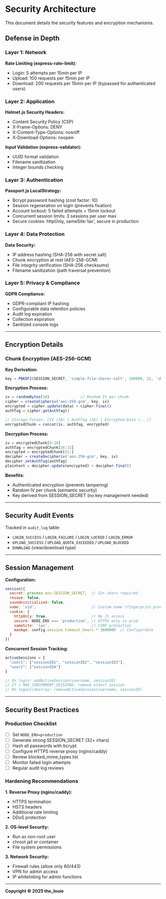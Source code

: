 # Security Architecture

This document details the security features and encryption mechanisms.

## Defense in Depth

### Layer 1: Network

**Rate Limiting (express-rate-limit):**
- Login: 5 attempts per 15min per IP
- Upload: 100 requests per 15min per IP
- Download: 200 requests per 15min per IP (bypassed for authenticated users)

### Layer 2: Application

**Helmet.js Security Headers:**
- Content Security Policy (CSP)
- X-Frame-Options: DENY
- X-Content-Type-Options: nosniff
- X-Download-Options: noopen

**Input Validation (express-validator):**
- UUID format validation
- Filename sanitization
- Integer bounds checking

### Layer 3: Authentication

**Passport.js LocalStrategy:**
- Bcrypt password hashing (cost factor: 10)
- Session regeneration on login (prevents fixation)
- Account lockout: 5 failed attempts = 15min lockout
- Concurrent session limits: 3 sessions per user max
- Secure cookies: httpOnly, sameSite:'lax', secure in production

### Layer 4: Data Protection

**Data Security:**
- IP address hashing (SHA-256 with secret salt)
- Chunk encryption at rest (AES-256-GCM)
- File integrity verification (SHA-256 checksums)
- Filename sanitization (path traversal prevention)

### Layer 5: Privacy & Compliance

**GDPR Compliance:**
- GDPR-compliant IP hashing
- Configurable data retention policies
- Audit log expiration
- Collection expiration
- Sanitized console logs

---

## Encryption Details

### Chunk Encryption (AES-256-GCM)

**Key Derivation:**
```javascript
key = PBKDF2(SESSION_SECRET, 'simple-file-sharer-salt', 100000, 32, 'sha256')
```

**Encryption Process:**
```javascript
iv = randomBytes(16)              // Random IV per chunk
cipher = createCipheriv('aes-256-gcm', key, iv)
encrypted = cipher.update(data) + cipher.final()
authTag = cipher.getAuthTag()

// Storage Format: [IV (16) | AuthTag (16) | Encrypted Data (...)]
encryptedChunk = concat(iv, authTag, encrypted)
```

**Decryption Process:**
```javascript
iv = encryptedChunk[0:16]
authTag = encryptedChunk[16:32]
encrypted = encryptedChunk[32:]
decipher = createDecipheriv('aes-256-gcm', key, iv)
decipher.setAuthTag(authTag)
plaintext = decipher.update(encrypted) + decipher.final()
```

**Benefits:**
- Authenticated encryption (prevents tampering)
- Random IV per chunk (semantic security)
- Key derived from SESSION_SECRET (no key management needed)

---

## Security Audit Events

Tracked in `audit_log` table:
- `LOGIN_SUCCESS` / `LOGIN_FAILURE` / `LOGIN_LOCKED` / `LOGIN_ERROR`
- `UPLOAD_SUCCESS` / `UPLOAD_QUOTA_EXCEEDED` / `UPLOAD_BLOCKED`
- `DOWNLOAD` (view/download type)

---

## Session Management

**Configuration:**
```javascript
session({
  secret: process.env.SESSION_SECRET,  // 32+ chars required
  resave: false,
  saveUninitialized: false,
  name: 'sid',                         // Custom name (fingerprint prevention)
  cookie: {
    httpOnly: true,                    // No JS access
    secure: NODE_ENV === 'production', // HTTPS only in prod
    sameSite: 'lax',                   // CSRF protection
    maxAge: config.session_timeout_hours * 3600000  // Configurable
  }
})
```

**Concurrent Session Tracking:**
```javascript
activeSessions = {
  "user1": ["sessionID1", "sessionID2", "sessionID3"],
  "user2": ["sessionID4"]
}

// On login: addActiveSession(username, sessionID)
// If > MAX_CONCURRENT_SESSIONS: remove oldest session
// On logout/destroy: removeActiveSession(username, sessionID)
```

---

## Security Best Practices

### Production Checklist

- [ ] Set `NODE_ENV=production`
- [ ] Generate strong SESSION_SECRET (32+ chars)
- [ ] Hash all passwords with bcrypt
- [ ] Configure HTTPS reverse proxy (nginx/caddy)
- [ ] Review blocked_mime_types list
- [ ] Monitor failed login attempts
- [ ] Regular audit log reviews

### Hardening Recommendations

**1. Reverse Proxy (nginx/caddy):**
- HTTPS termination
- HSTS headers
- Additional rate limiting
- DDoS protection

**2. OS-level Security:**
- Run as non-root user
- chroot jail or container
- File system permissions

**3. Network Security:**
- Firewall rules (allow only 80/443)
- VPN for admin access
- IP whitelisting for admin functions

---

**Copyright © 2025 the_louie**

